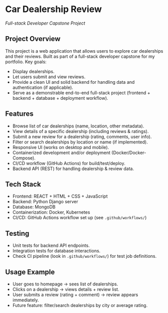 # Car Dealership Review

*Full-stack Developer Capstone Project*

## Project Overview

This project is a web application that allows users to explore car dealerships and their reviews.
Built as part of a full-stack developer capstone for my portfolio.
Key goals:

* Display dealerships.
* Let users submit and view reviews.
* Provide a clean UI and solid backend for handling data and authentication (if applicable).
* Serve as a demonstrable end-to-end full-stack project (frontend + backend + database + deployment workflow).

## Features

* Browse list of car dealerships (name, location, other metadata).
* View details of a specific dealership (including reviews & ratings).
* Submit a new review for a dealership (rating, comments, user info).
* Filter or search dealerships by location or name (if implemented).
* Responsive UI (works on desktop and mobile).
* Containerized development and/or deployment (Docker/Docker-Compose).
* CI/CD workflow (GitHub Actions) for build/test/deploy.
* Backend API (REST) for handling dealership & review data.

## Tech Stack

* Frontend: REACT + HTML + CSS + JavaScript
* Backend: Python Django server
* Database: MongoDB
* Containerization: Docker, Kubernetes
* CI/CD: GitHub Actions workflow set up (see `.github/workflows/`)

## Testing

* Unit tests for backend API endpoints.
* Integration tests for database interactions.
* Check CI pipeline (look in `.github/workflows/`) for test job definitions.

## Usage Example

* User goes to homepage → sees list of dealerships.
* Clicks on a dealership → views details + review list.
* User submits a review (rating + comment) → review appears immediately.
* Future feature: filter/search dealerships by city or average rating.
